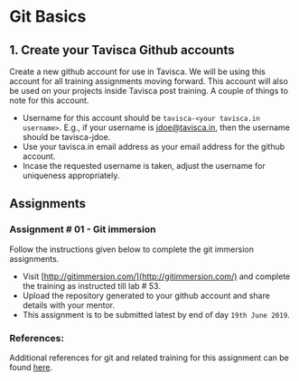 # Git Basics

## 1. Create your Tavisca Github accounts
Create a new github account for use in Tavisca. We will be using this account for all training assignments moving forward. This account will also be used on your projects inside Tavisca post training. A couple of things to note for this account.
* Username for this account should be `tavisca-<your tavisca.in username>`. E.g., if your username is jdoe@tavisca.in, then the username should be tavisca-jdoe.
* Use your tavisca.in email address as your email address for the github account.
* Incase the requested username is taken, adjust the username for uniqueness appropriately.

## Assignments
### Assignment # 01 - Git immersion
Follow the instructions given below to complete the git immersion assignments.
* Visit [http://gitimmersion.com/](http://gitimmersion.com/) and complete the training as instructed till lab # 53.
* Upload the repository generated to your github account and share details with your mentor.
* This assignment is to be submitted latest by end of day `19th June 2019`. 

### References:
Additional references for git and related training for this assignment can be found [here](references.md).

